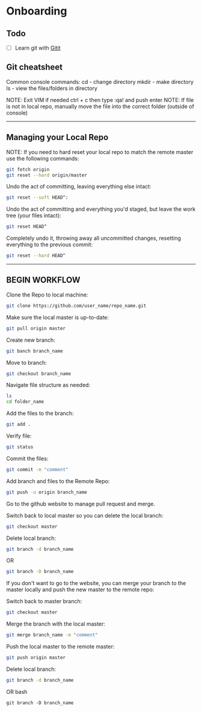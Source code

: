 # Onboarding 

## Todo
- [ ] Learn git with [Gitit](https://github.com/jlord/git-it-electron)

## Git cheatsheet
Common console commands: 
 cd - change directory
 mkdir - make directory
 ls - view the files/folders in directory

NOTE: Exit VIM if needed ctrl + c then type :qa! and push enter
NOTE: If file is not in local repo, manually move the file into 
       the correct folder (outside of console)

--------------------------------------------
 Managing your Local Repo
--------------------------------------------
NOTE: If you need to hard reset your local repo to match 
       the remote master use the following commands:
```bash
git fetch origin
git reset --hard origin/master
``` 
Undo the act of committing, leaving everything else intact:
```bash
git reset --soft HEAD^:
```
Undo the act of committing and everything you'd staged, 
but leave the work tree (your files intact):
```bash
git reset HEAD^
```
Completely undo it, throwing away all uncommitted changes,
 resetting everything to the previous commit:
```bash
git reset --hard HEAD^
``` 
--------------------------------------------  
 BEGIN WORKFLOW
-------------------------------------------- 
Clone the Repo to local machine:
```bash
git clone https://github.com/user_name/repo_name.git
``` 
Make sure the local master is up-to-date:
```bash
git pull origin master
```
Create new branch:
```bash
git banch branch_name
``` 
Move to branch:
```bash
git checkout branch_name
``` 
Navigate file structure as needed:
```bash
ls 
cd folder_name
``` 
Add the files to the branch:
```bash
git add .
``` 
Verify file: 
```bash
git status
``` 
Commit the files:
```bash
git commit -m "comment"
``` 
Add branch and files to the Remote Repo:
```bash
git push -u origin branch_name
``` 
Go to the github website to manage pull request and merge. 
 
Switch back to local master so you can delete the local branch:
```bash
git checkout master
``` 
Delete local branch: 
```bash
git branch -d branch_name
``` 
OR 
```bash
git branch -D branch_name
``` 
 If you don't want to go to the website, you can merge your branch 
 to the master locally and push the new master to the remote repo:
 
Switch back to master branch:
```bash
git checkout master
``` 
Merge the branch with the local master:
```bash
git merge branch_name -m "comment"
``` 
Push the local master to the remote master:
```bash
git push origin master
``` 
Delete local branch: 
```bash
git branch -d branch_name
``` 
OR bash

```git branch -D branch_name```
